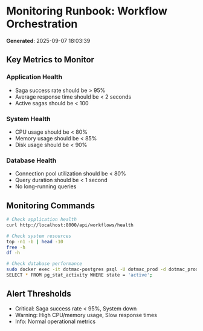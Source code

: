 # Monitoring Runbook: Workflow Orchestration
**Generated**: 2025-09-07 18:03:39

## Key Metrics to Monitor

### Application Health
- Saga success rate should be > 95%
- Average response time should be < 2 seconds
- Active sagas should be < 100

### System Health
- CPU usage should be < 80%
- Memory usage should be < 85%
- Disk usage should be < 90%

### Database Health
- Connection pool utilization should be < 80%
- Query duration should be < 1 second
- No long-running queries

## Monitoring Commands
```bash
# Check application health
curl http://localhost:8000/api/workflows/health

# Check system resources
top -n1 -b | head -10
free -h
df -h

# Check database performance
sudo docker exec -it dotmac-postgres psql -U dotmac_prod -d dotmac_production
SELECT * FROM pg_stat_activity WHERE state = 'active';
```

## Alert Thresholds
- Critical: Saga success rate < 95%, System down
- Warning: High CPU/memory usage, Slow response times
- Info: Normal operational metrics
